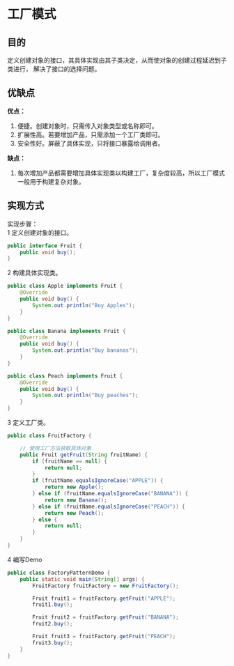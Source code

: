 # 工厂模式
## 目的
定义创建对象的接口，其具体实现由其子类决定，从而使对象的创建过程延迟到子类进行，
解决了接口的选择问题。
## 优缺点
**优点：** 
1. 便捷。创建对象时，只需传入对象类型或名称即可。
2. 扩展性高。若要增加产品，只需添加一个工厂类即可。
3. 安全性好。屏蔽了具体实现，只将接口暴露给调用者。

**缺点：** 
1. 每次增加产品都需要增加具体实现类以构建工厂，复杂度较高，所以工厂模式
一般用于构建复杂对象。
## 实现方式
实现步骤：  
1 定义创建对象的接口。
```java
public interface Fruit {
    public void buy();
}
```
2 构建具体实现类。
```java
public class Apple implements Fruit {
    @Override
    public void buy() {
        System.out.println("Buy Apples");
    }
}
```
```java
public class Banana implements Fruit {
    @Override
    public void buy() {
        System.out.println("Buy bananas");
    }
}
```
```java
public class Peach implements Fruit {
    @Override
    public void buy() {
        System.out.println("Buy peaches");
    }
}
```
3 定义工厂类。
```java
public class FruitFactory {

    // 使用工厂方法获取具体对象
    public Fruit getFruit(String fruitName) {
        if (fruitName == null) {
            return null;
        }
        if (fruitName.equalsIgnoreCase("APPLE")) {
            return new Apple();
        } else if (fruitName.equalsIgnoreCase("BANANA")) {
            return new Banana();
        } else if (fruitName.equalsIgnoreCase("PEACH")) {
            return new Peach();
        } else {
            return null;
        }
    }
}
```
4 编写Demo
```java
public class FactoryPatternDemo {
    public static void main(String[] args) {
        FruitFactory fruitFactory = new FruitFactory();

        Fruit fruit1 = fruitFactory.getFruit("APPLE");
        fruit1.buy();

        Fruit fruit2 = fruitFactory.getFruit("BANANA");
        fruit2.buy();

        Fruit fruit3 = fruitFactory.getFruit("PEACH");
        fruit3.buy();
    }
}
```

